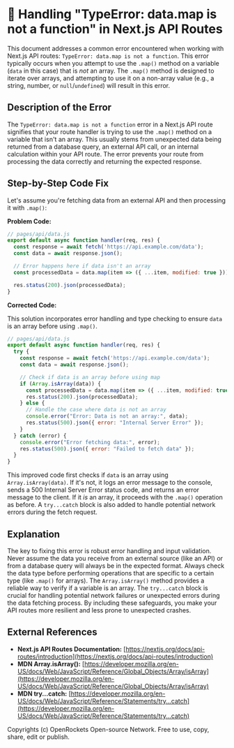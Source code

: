# 🐞 Handling "TypeError: data.map is not a function" in Next.js API Routes


This document addresses a common error encountered when working with Next.js API routes:  `TypeError: data.map is not a function`. This error typically occurs when you attempt to use the `.map()` method on a variable (`data` in this case) that is *not* an array.  The `.map()` method is designed to iterate over arrays, and attempting to use it on a non-array value (e.g., a string, number, or `null`/`undefined`) will result in this error.


## Description of the Error

The `TypeError: data.map is not a function` error in a Next.js API route signifies that your route handler is trying to use the `.map()` method on a variable that isn't an array. This usually stems from unexpected data being returned from a database query, an external API call, or an internal calculation within your API route.  The error prevents your route from processing the data correctly and returning the expected response.


## Step-by-Step Code Fix

Let's assume you're fetching data from an external API and then processing it with `.map()`:

**Problem Code:**

```javascript
// pages/api/data.js
export default async function handler(req, res) {
  const response = await fetch('https://api.example.com/data');
  const data = await response.json();

  // Error happens here if data isn't an array
  const processedData = data.map(item => ({ ...item, modified: true })); 

  res.status(200).json(processedData);
}
```

**Corrected Code:**

This solution incorporates error handling and type checking to ensure `data` is an array before using `.map()`.

```javascript
// pages/api/data.js
export default async function handler(req, res) {
  try {
    const response = await fetch('https://api.example.com/data');
    const data = await response.json();

    // Check if data is an array before using map
    if (Array.isArray(data)) {
      const processedData = data.map(item => ({ ...item, modified: true }));
      res.status(200).json(processedData);
    } else {
      // Handle the case where data is not an array
      console.error("Error: Data is not an array:", data);
      res.status(500).json({ error: "Internal Server Error" });
    }
  } catch (error) {
    console.error("Error fetching data:", error);
    res.status(500).json({ error: "Failed to fetch data" });
  }
}
```

This improved code first checks if `data` is an array using `Array.isArray(data)`. If it's not, it logs an error message to the console, sends a 500 Internal Server Error status code, and returns an error message to the client.  If it *is* an array, it proceeds with the `.map()` operation as before. A `try...catch` block is also added to handle potential network errors during the fetch request.


## Explanation

The key to fixing this error is robust error handling and input validation.  Never assume the data you receive from an external source (like an API) or from a database query will always be in the expected format. Always check the data type before performing operations that are specific to a certain type (like `.map()` for arrays).  The `Array.isArray()` method provides a reliable way to verify if a variable is an array.  The `try...catch` block is crucial for handling potential network failures or unexpected errors during the data fetching process.  By including these safeguards, you make your API routes more resilient and less prone to unexpected crashes.


## External References

* **Next.js API Routes Documentation:** [https://nextjs.org/docs/api-routes/introduction](https://nextjs.org/docs/api-routes/introduction)
* **MDN Array.isArray():** [https://developer.mozilla.org/en-US/docs/Web/JavaScript/Reference/Global_Objects/Array/isArray](https://developer.mozilla.org/en-US/docs/Web/JavaScript/Reference/Global_Objects/Array/isArray)
* **MDN try...catch:** [https://developer.mozilla.org/en-US/docs/Web/JavaScript/Reference/Statements/try...catch](https://developer.mozilla.org/en-US/docs/Web/JavaScript/Reference/Statements/try...catch)


Copyrights (c) OpenRockets Open-source Network. Free to use, copy, share, edit or publish.


